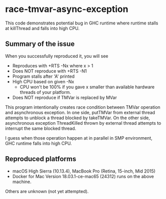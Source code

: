 # race-tmvar-async-exception

This code demonstrates potential bug in GHC runtime where runtime stalls at
killThread and falls into high CPU.

## Summary of the issue

When you successfully reproduced it, you will see

* Reproduces with +RTS -Nx where x > 1
* Does NOT reproduce with +RTS -N1
* Program stalls after 'A' printed
* High CPU based on given -Nx
    * CPU won't be 100% if you gave x smaller than available hardware threads
      of your platform.
* Does NOT reproduce if TMVar is replaced by MVar

This program intentionally creates race condition between TMVar operation and
asynchronous exception.  In one side, putTMVar from external thread attempts to
unblock a thread blocked by takeTMVar.  On the other side, asynchronous
exception ThreadKilled thrown by external thread attempts to interrupt the same
blocked thread.

I guess when those operation happen at in parallel in SMP environment, GHC
runtime falls into high CPU.

## Reproduced platforms

* macOS High Sierra (10.13.4), MacBook Pro (Retina, 15-inch, Mid 2015)
* Docker for Mac Version 18.03.1-ce-mac65 (24312) runs on the above machine.

Others are unknown (not yet attempted).
